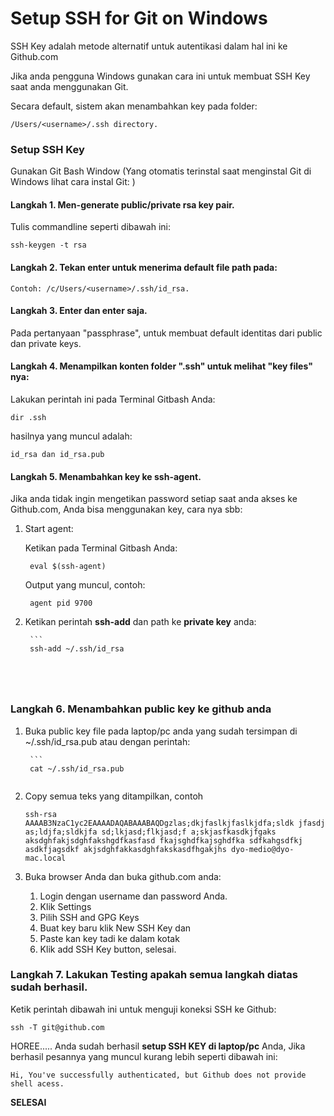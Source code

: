 # Setup SSH for Git on Windows

SSH Key adalah metode alternatif untuk autentikasi dalam hal ini ke Github.com

Jika anda pengguna Windows gunakan cara ini untuk membuat SSH Key saat anda menggunakan Git.

Secara default, sistem akan menambahkan key pada folder: 

```
/Users/<username>/.ssh directory.
```



### Setup SSH Key

Gunakan Git Bash Window (Yang otomatis terinstal saat menginstal Git di Windows lihat cara instal Git: )

#### Langkah 1. Men-generate public/private rsa key pair. 

Tulis commandline seperti dibawah ini: 

	ssh-keygen -t rsa



#### Langkah 2. Tekan enter untuk menerima default file path pada:

	Contoh: /c/Users/<username>/.ssh/id_rsa.



#### Langkah 3. Enter dan enter saja. 

Pada pertanyaan "passphrase", untuk membuat default identitas dari public dan private keys.



#### Langkah 4. Menampilkan konten folder ".ssh" untuk melihat "key files" nya:

Lakukan perintah ini pada Terminal Gitbash Anda:

	dir .ssh

hasilnya yang muncul adalah: 

	id_rsa dan id_rsa.pub



#### Langkah 5. Menambahkan key ke **ssh-agent**.

Jika anda tidak ingin mengetikan password setiap saat anda akses ke Github.com, Anda bisa menggunakan key, cara nya sbb:

1. Start agent:

	Ketikan pada Terminal Gitbash Anda:
	
		eval $(ssh-agent)
	
	Output yang muncul, contoh: 
	
		agent pid 9700
	
2. Ketikan perintah **ssh-add** dan path ke **private key** anda:

		```
		ssh-add ~/.ssh/id_rsa
	```
	



### Langkah 6. Menambahkan public key ke github anda

1. Buka public key file pada laptop/pc anda yang sudah tersimpan di  ~/.ssh/id_rsa.pub atau dengan perintah:

		```
		cat ~/.ssh/id_rsa.pub
	```

2. Copy semua teks yang ditampilkan, contoh 

   ```
   ssh-rsa AAAAB3NzaC1yc2EAAAADAQABAAABAQDgzlas;dkjfaslkjfaslkjdfa;sldk jfasdj as;ldjfa;sldkjfa sd;lkjasd;flkjasd;f a;skjasfkasdkjfgaks aksdghfakjsdghfakshgdfkasfasd fkajsghdfkajsghdfka sdfkahgsdfkj asdkfjagsdkf akjsdghfakkasdghfakskasdfhgakjhs dyo-medio@dyo-mac.local
   ```

3. Buka browser Anda dan buka github.com anda: 
   1. Login dengan username dan password Anda. 
   2. Klik Settings 
   3. Pilih SSH and GPG Keys 
   4. Buat key baru klik New SSH Key dan 
   5. Paste kan key tadi ke dalam kotak 
   6. Klik add SSH Key button, selesai.



### Langkah 7. Lakukan Testing apakah semua langkah diatas sudah berhasil.

Ketik perintah dibawah ini untuk menguji koneksi SSH ke Github:

	ssh -T git@github.com

HOREE..... Anda sudah berhasil **setup SSH KEY di laptop/pc** Anda, Jika berhasil pesannya yang muncul kurang lebih seperti dibawah ini:

	Hi, You've successfully authenticated, but Github does not provide shell acess.



**SELESAI**


